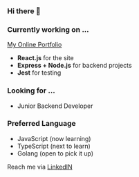 ### Hi there 👋
### Currently working on ...
[My Online Portfolio](https://yumingchang1991.github.io/personal-portfolio/)
- **React.js** for the site
- **Express + Node.js** for backend projects
- **Jest** for testing

### Looking for ...
- Junior Backend Developer

### Preferred Language
- JavaScript (now learning)
- TypeScript (next to learn)
- Golang (open to pick it up)

Reach me via [LinkedIN](https://www.linkedin.com/in/yumingchang1991/)

<!--
Here are some ideas to get you started:

- 🔭 I’m currently working on ...
- 🌱 I’m currently learning ...
- 👯 I’m looking to collaborate on ...
- 🤔 I’m looking for help with ...
- 💬 Ask me about ...
- 📫 How to reach me: ...
- 😄 Pronouns: ...
- ⚡ Fun fact: ...
-->
